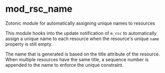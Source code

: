 mod_rsc_name
============

Zotonic module for automatically assigning unique names to resources

This module hooks into the update notification of `m_rsc` to
automatically assign a unique name to each resource when the
resource's unique `name` property is still empty.

The name that is generated is based on the title attribute of the
resource. When multiple resources have the same title, a sequence
number is appended to the name to enforce the unique constraint.
